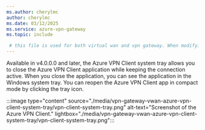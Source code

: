 ```yaml
---
ms.author: cherylmc
author: cherylmc
ms.date: 03/12/2025
ms.service: azure-vpn-gateway
ms.topic: include

 # this file is used for both virtual wan and vpn gateway. When modifying, make sure that your changes work for both environments.
---
```


Available in v4.0.0.0 and later, the Azure VPN Client system tray allows you to close the Azure VPN Client application while keeping the connection active. When you close the application, you can see the application in the Windows system tray. You can reopen the Azure VPN Client app in compact mode by clicking the tray icon.

   :::image type="content" source="./media/vpn-gateway-vwan-azure-vpn-client-system-tray/vpn-client-system-tray.png" alt-text="Screenshot of the Azure VPN Client." lightbox="./media/vpn-gateway-vwan-azure-vpn-client-system-tray/vpn-client-system-tray.png":::
